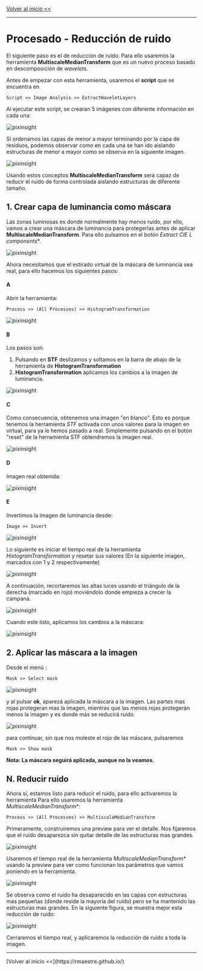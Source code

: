 
[Volver al inicio <<](https://rmaestre.github.io/)

<hr>

# Procesado - Reducción de ruido

El siguiente paso es el de reducción de ruido. Para ello usaremos la herramienta **MultiscaleMedianTransform** que es un nuevo proceso basado en descomposición de *wavelets*. 

Antes de empezar con esta herramienta, usaremos el **script** que se encuentra en 

```
Script >> Image Analysis >> ExtractWaveletLayers
```

Al ejecutar este script, se crearan 5 imágenes con diferente información en cada una:

![pixinsight](img/pixinsight/extract_wavelets.jpg)

Si ordenamos las capas de menor a mayor terminando por la capa de residuos, podemos observar como en cada una se han ido aislando estructuras de menor a mayor como se observa en la siguiente imagen. 

![pixinsight](img/pixinsight/extract_wavelets_order.jpg)

Usando estos conceptos **MultiscaleMedianTransform** será capaz de reducir el ruido de forma controlada aislando estructuras de diferente tamaño.


## 1. Crear capa de luminancia como máscara

Las zonas luminosas es donde normalmente hay menos ruido, por ello, vamos a crear una máscara de luminancia para protegerlas antes de aplicar **MultiscaleMedianTransform**. Para ello pulsamos en el botón **Extract CIE L* components**.

![pixinsight](img/pixinsight/mm_luminancia.jpg)

Ahora necesitamos que el estirado virtual de la máscara de luminancia sea real, para ello hacemos los siguientes pasos:

#### A

Abrir la herramienta:

```
Process >> (All Processes) >> HistogramTransformation
```

![pixinsight](img/pixinsight/mm_estirado_virtual_paso1.jpg)


#### B

Los pasos son:

1) Pulsando en **STF** deslizamos y soltamos en la barra de abajo de la herramienta de **HistogramTransformation**
2) **HistogramTransformation** aplicamos los cambios a la imagen de luminancia. 

![pixinsight](img/pixinsight/mm_estirado_virtual_paso2.jpg)


#### C

Como consecuencia, obtenemos una imagen "en blanco". Esto es porque tenemos la herramienta *STF* activada con unos valores para la imagen en virtual, para ya le hemos pasado a real. Simplemente pulsando en el botón "reset" de la herramienta STF obtendremos la imagen real.

![pixinsight](img/pixinsight/mm_estirado_virtual_paso3.jpg)


#### D

Imagen real obtenida:

![pixinsight](img/pixinsight/mm_estirado_virtual_paso4.jpg)


#### E

Invertimos la imagen de luminancia desde:

```
Image >> Invert
```

![pixinsight](img/pixinsight/mm_estirado_virtual_paso5.jpg)


Lo siguiente es iniciar el tiempo real de la herramienta *HistogramTransformation* y resetar sus valores (En la siguiente imagen, marcados con 1 y 2 respectivamente)

![pixinsight](img/pixinsight/mm_estirado_virtual_paso6.jpg)

A continuación, recortaremos las altas luces usando el triángulo de la derecha (marcado en rojo) moviéndolo donde empieza a crecer la campana.

![pixinsight](img/pixinsight/mm_estirado_virtual_paso7.jpg)

Cuando este listo, aplicamos los cambios a la máscara:

![pixinsight](img/pixinsight/mm_estirado_virtual_paso8.jpg)


## 2. Aplicar las máscara a la imagen


Desde el menú :

```
Mask >> Select mask
```

![pixinsight](img/pixinsight/mm_aplicar_mask.jpg)

y al pulsar **ok**, aparezá aplicada la máscara a la imagen. Las partes mas rojas protegeran mas la imagen, mientras que las menos rojas protegerán menos la imagen y es donde más se reducirá ruido.


![pixinsight](img/pixinsight/mm_aplicar_mask_2.jpg)

para continuar, sin que nos moleste el rojo de las máscara, pulsaremos 

```
Mask >> Show mask
```

**Nota: La máscara seguirá aplicada, aunque no la veamos.**



## N. Reducir ruido

Ahora sí, estamos listo para reducir el ruido, para ello activaremos la herramienta 
Para ello usaremos la herramienta *MultiscaleMedianTransform**:

```
Process >> (All Processes) >> MultiscaleMedianTransform
```

Primeramente, construiremos una preview para ver el detalle. Nos fijaremos que el ruido desaparezca sin quitar detalle de las estructuras mas grandes.

![pixinsight](img/pixinsight/mm_comparativa_preview.jpg)

Usaremos el tiempo real de la herramienta *MultiscaleMedianTransform** usando la preview para ver como funcionan los parámetros que vamos poniendo en la herramienta.


![pixinsight](img/pixinsight/mm_comparativa.jpg)

Se observa como el ruido ha desaparecido en las capas con estructuras mas pequeñas (donde reside la mayoría del ruido) pero se ha mantenido las estructuras mas grandes. En la siguiente figura, se muestra mejor esta reducción de ruido:

![pixinsight](img/pixinsight/mm_comparativa_detail.jpg)

Cerraremos el tiempo real, y aplicaremos la reducción de ruido a toda la imagen.

<hr>
[Volver al inicio <<](https://rmaestre.github.io/)



